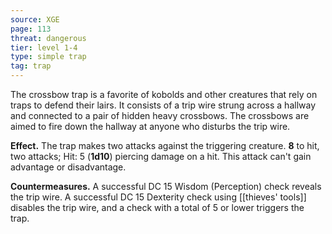 ```yaml
---
source: XGE
page: 113
threat: dangerous
tier: level 1-4
type: simple trap
tag: trap
---
```

The crossbow trap is a favorite of kobolds and other creatures that rely on traps to defend their lairs. It consists of a trip wire strung across a hallway and connected to a pair of hidden heavy crossbows. The crossbows are aimed to fire down the hallway at anyone who disturbs the trip wire.

**Effect.** The trap makes two attacks against the triggering creature.  **8** to hit, two attacks; Hit: 5 (**1d10**) piercing damage on a hit. This attack can't gain advantage or disadvantage.

**Countermeasures.** A successful DC 15 Wisdom (Perception) check reveals the trip wire. A successful DC 15 Dexterity check using [[thieves' tools]] disables the trip wire, and a check with a total of 5 or lower triggers the trap.

